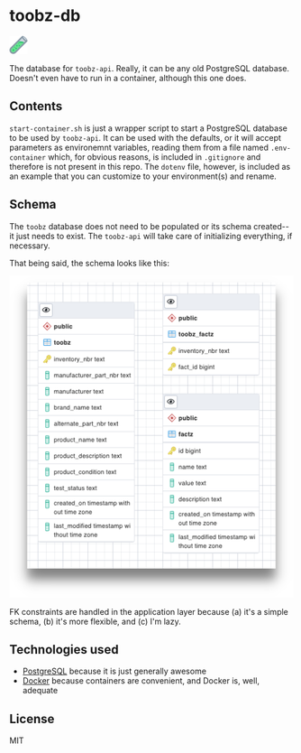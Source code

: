 # toobz-db

![toobz](./images/favicon-32x32.png)

The database for `toobz-api`. Really, it can be any old PostgreSQL database. Doesn't even have to run in a container,
although this one does.

## Contents

`start-container.sh` is just a wrapper script to start a PostgreSQL database to be used by `toobz-api`.
It can be used with the defaults, or it will accept parameters as environemnt variables, reading them from a file
named `.env-container` which, for obvious reasons, is included in `.gitignore` and therefore is not present in
this repo. The `dotenv` file, however, is included as an example that you can customize to your environment(s) and rename.

## Schema

The `toobz` database does not need to be populated or its schema created--it just needs to exist. The `toobz-api` will take care of initializing everything, if necessary.

That being said, the schema looks like this:

![Schema](images/schema.png)

FK constraints are handled in the application layer because (a) it's a simple schema, (b) it's more flexible, and (c) I'm lazy.

## Technologies used

* [PostgreSQL](https://postgresql.org) because it is just generally awesome
* [Docker](https://docker.com) because containers are convenient, and Docker is, well, adequate

## License

MIT
